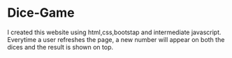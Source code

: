 # Dice-Game
I created this website using html,css,bootstap  and intermediate javascript.
Everytime a user refreshes the page, a new number will appear on both the dices and the result is shown on top.

